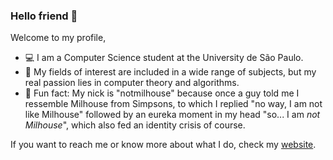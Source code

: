 ### Hello friend :robot: 
Welcome to my profile,

- :computer: I am a Computer Science student at the University de São Paulo.
- :mag_right: My fields of interest are included in a wide range of subjects, but my real passion lies in computer theory and algorithms.
- :tada: Fun fact: My nick is "notmilhouse" because once a guy told me I ressemble Milhouse from Simpsons, to which I replied "no way, I am not like Milhouse" followed by an eureka moment in my head "so... I am _not Milhouse_", which also fed an identity crisis of course.

If you want to reach me or know more about what I do, check my [website](notmilhouse.github.io).


<!--
**notMilhouse/notMilhouse** is a ✨ _special_ ✨ repository because its `README.md` (this file) appears on your GitHub profile.

Here are some ideas to get you started:

- 🔭 I’m currently working on ...
- 🌱 I’m currently learning ...
- 👯 I’m looking to collaborate on ...
- 🤔 I’m looking for help with ...
- 💬 Ask me about ...
- 📫 How to reach me: ...
- 😄 Pronouns: ...
- ⚡ Fun fact: ...
-->
